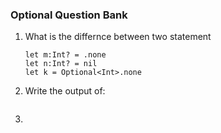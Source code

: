 ### Optional Question Bank

1. What is the differnce between two statement 

	```
	let m:Int? = .none
	let n:Int? = nil
	let k = Optional<Int>.none
	```
1. Write the output of:  

	```
	
	```


3. 
